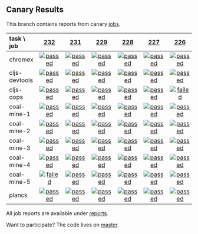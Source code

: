## Canary Results

This branch contains reports from canary [jobs](https://github.com/cljs-oss/canary/tree/jobs).

[//]: # (begin_overview_table)

| task \ job | <a href="reports/2018/01/28/job-000232-1.9.1014-5daa572" title="job #232 finished on 2018-01-28">232</a> | <a href="reports/2018/01/27/job-000231-1.9.1014-5daa572" title="job #231 finished on 2018-01-27">231</a> | <a href="reports/2018/01/26/job-000229-1.9.1014-5daa572" title="job #229 finished on 2018-01-26">229</a> | <a href="reports/2018/01/26/job-000228-1.9.1011-9ddd356" title="job #228 finished on 2018-01-26">228</a> | <a href="reports/2018/01/25/job-000227-1.9.1011-9ddd356" title="job #227 finished on 2018-01-25">227</a> | <a href="reports/2018/01/24/job-000226-1.9.1011-9ddd356" title="job #226 finished on 2018-01-24">226</a> | <a href="reports/2018/01/23/job-000225-1.9.1011-9ddd356" title="job #225 finished on 2018-01-23">225</a> | <a href="reports/2018/01/22/job-000224-1.9.1011-9ddd356" title="job #224 finished on 2018-01-22">224</a> | <a href="reports/2018/01/21/job-000223-1.9.1011-9ddd356" title="job #223 finished on 2018-01-21">223</a> | <a href="reports/2018/01/20/job-000222-1.9.1011-9ddd356" title="job #222 finished on 2018-01-20">222</a> |
| :--- | :---: | :---: | :---: | :---: | :---: | :---: | :---: | :---: | :---: | :---: |
| chromex | <a href="reports/2018/01/28/job-000232-1.9.1014-5daa572#-chromex"><img title="passed" src="http://box.binaryage.com/s-passed.svg"><a> | <a href="reports/2018/01/27/job-000231-1.9.1014-5daa572#-chromex"><img title="passed" src="http://box.binaryage.com/s-passed.svg"><a> | <a href="reports/2018/01/26/job-000229-1.9.1014-5daa572#-chromex"><img title="passed" src="http://box.binaryage.com/s-passed.svg"><a> | <a href="reports/2018/01/26/job-000228-1.9.1011-9ddd356#-chromex"><img title="passed" src="http://box.binaryage.com/s-passed.svg"><a> | <a href="reports/2018/01/25/job-000227-1.9.1011-9ddd356#-chromex"><img title="passed" src="http://box.binaryage.com/s-passed.svg"><a> | <a href="reports/2018/01/24/job-000226-1.9.1011-9ddd356#-chromex"><img title="passed" src="http://box.binaryage.com/s-passed.svg"><a> | <a href="reports/2018/01/23/job-000225-1.9.1011-9ddd356#-chromex"><img title="passed" src="http://box.binaryage.com/s-passed.svg"><a> | <a href="reports/2018/01/22/job-000224-1.9.1011-9ddd356#-chromex"><img title="passed" src="http://box.binaryage.com/s-passed.svg"><a> | <a href="reports/2018/01/21/job-000223-1.9.1011-9ddd356#-chromex"><img title="passed" src="http://box.binaryage.com/s-passed.svg"><a> | <a href="reports/2018/01/20/job-000222-1.9.1011-9ddd356#-chromex"><img title="passed" src="http://box.binaryage.com/s-passed.svg"><a> |
| cljs-devtools | <a href="reports/2018/01/28/job-000232-1.9.1014-5daa572#-cljs-devtools"><img title="passed" src="http://box.binaryage.com/s-passed.svg"><a> | <a href="reports/2018/01/27/job-000231-1.9.1014-5daa572#-cljs-devtools"><img title="passed" src="http://box.binaryage.com/s-passed.svg"><a> | <a href="reports/2018/01/26/job-000229-1.9.1014-5daa572#-cljs-devtools"><img title="passed" src="http://box.binaryage.com/s-passed.svg"><a> | <a href="reports/2018/01/26/job-000228-1.9.1011-9ddd356#-cljs-devtools"><img title="passed" src="http://box.binaryage.com/s-passed.svg"><a> | <a href="reports/2018/01/25/job-000227-1.9.1011-9ddd356#-cljs-devtools"><img title="passed" src="http://box.binaryage.com/s-passed.svg"><a> | <a href="reports/2018/01/24/job-000226-1.9.1011-9ddd356#-cljs-devtools"><img title="passed" src="http://box.binaryage.com/s-passed.svg"><a> | <a href="reports/2018/01/23/job-000225-1.9.1011-9ddd356#-cljs-devtools"><img title="passed" src="http://box.binaryage.com/s-passed.svg"><a> | <a href="reports/2018/01/22/job-000224-1.9.1011-9ddd356#-cljs-devtools"><img title="passed" src="http://box.binaryage.com/s-passed.svg"><a> | <a href="reports/2018/01/21/job-000223-1.9.1011-9ddd356#-cljs-devtools"><img title="passed" src="http://box.binaryage.com/s-passed.svg"><a> | <a href="reports/2018/01/20/job-000222-1.9.1011-9ddd356#-cljs-devtools"><img title="passed" src="http://box.binaryage.com/s-passed.svg"><a> |
| cljs-oops | <a href="reports/2018/01/28/job-000232-1.9.1014-5daa572#-cljs-oops"><img title="passed" src="http://box.binaryage.com/s-passed.svg"><a> | <a href="reports/2018/01/27/job-000231-1.9.1014-5daa572#-cljs-oops"><img title="passed" src="http://box.binaryage.com/s-passed.svg"><a> | <a href="reports/2018/01/26/job-000229-1.9.1014-5daa572#-cljs-oops"><img title="passed" src="http://box.binaryage.com/s-passed.svg"><a> | <a href="reports/2018/01/26/job-000228-1.9.1011-9ddd356#-cljs-oops"><img title="passed" src="http://box.binaryage.com/s-passed.svg"><a> | <a href="reports/2018/01/25/job-000227-1.9.1011-9ddd356#-cljs-oops"><img title="passed" src="http://box.binaryage.com/s-passed.svg"><a> | <a href="reports/2018/01/24/job-000226-1.9.1011-9ddd356#-cljs-oops"><img title="failed" src="http://box.binaryage.com/s-failed.svg"><a> | <a href="reports/2018/01/23/job-000225-1.9.1011-9ddd356#-cljs-oops"><img title="passed" src="http://box.binaryage.com/s-passed.svg"><a> | <a href="reports/2018/01/22/job-000224-1.9.1011-9ddd356#-cljs-oops"><img title="passed" src="http://box.binaryage.com/s-passed.svg"><a> | <a href="reports/2018/01/21/job-000223-1.9.1011-9ddd356#-cljs-oops"><img title="passed" src="http://box.binaryage.com/s-passed.svg"><a> | <a href="reports/2018/01/20/job-000222-1.9.1011-9ddd356#-cljs-oops"><img title="passed" src="http://box.binaryage.com/s-passed.svg"><a> |
| coal-mine-1 | <a href="reports/2018/01/28/job-000232-1.9.1014-5daa572#-coal-mine-1"><img title="passed" src="http://box.binaryage.com/s-passed.svg"><a> | <a href="reports/2018/01/27/job-000231-1.9.1014-5daa572#-coal-mine-1"><img title="passed" src="http://box.binaryage.com/s-passed.svg"><a> | <a href="reports/2018/01/26/job-000229-1.9.1014-5daa572#-coal-mine-1"><img title="passed" src="http://box.binaryage.com/s-passed.svg"><a> | <a href="reports/2018/01/26/job-000228-1.9.1011-9ddd356#-coal-mine-1"><img title="passed" src="http://box.binaryage.com/s-passed.svg"><a> | <a href="reports/2018/01/25/job-000227-1.9.1011-9ddd356#-coal-mine-1"><img title="passed" src="http://box.binaryage.com/s-passed.svg"><a> | <a href="reports/2018/01/24/job-000226-1.9.1011-9ddd356#-coal-mine-1"><img title="passed" src="http://box.binaryage.com/s-passed.svg"><a> | <a href="reports/2018/01/23/job-000225-1.9.1011-9ddd356#-coal-mine-1"><img title="passed" src="http://box.binaryage.com/s-passed.svg"><a> | <a href="reports/2018/01/22/job-000224-1.9.1011-9ddd356#-coal-mine-1"><img title="passed" src="http://box.binaryage.com/s-passed.svg"><a> | <a href="reports/2018/01/21/job-000223-1.9.1011-9ddd356#-coal-mine-1"><img title="passed" src="http://box.binaryage.com/s-passed.svg"><a> | <a href="reports/2018/01/20/job-000222-1.9.1011-9ddd356#-coal-mine-1"><img title="passed" src="http://box.binaryage.com/s-passed.svg"><a> |
| coal-mine-2 | <a href="reports/2018/01/28/job-000232-1.9.1014-5daa572#-coal-mine-2"><img title="passed" src="http://box.binaryage.com/s-passed.svg"><a> | <a href="reports/2018/01/27/job-000231-1.9.1014-5daa572#-coal-mine-2"><img title="passed" src="http://box.binaryage.com/s-passed.svg"><a> | <a href="reports/2018/01/26/job-000229-1.9.1014-5daa572#-coal-mine-2"><img title="passed" src="http://box.binaryage.com/s-passed.svg"><a> | <a href="reports/2018/01/26/job-000228-1.9.1011-9ddd356#-coal-mine-2"><img title="passed" src="http://box.binaryage.com/s-passed.svg"><a> | <a href="reports/2018/01/25/job-000227-1.9.1011-9ddd356#-coal-mine-2"><img title="passed" src="http://box.binaryage.com/s-passed.svg"><a> | <a href="reports/2018/01/24/job-000226-1.9.1011-9ddd356#-coal-mine-2"><img title="passed" src="http://box.binaryage.com/s-passed.svg"><a> | <a href="reports/2018/01/23/job-000225-1.9.1011-9ddd356#-coal-mine-2"><img title="passed" src="http://box.binaryage.com/s-passed.svg"><a> | <a href="reports/2018/01/22/job-000224-1.9.1011-9ddd356#-coal-mine-2"><img title="failed" src="http://box.binaryage.com/s-failed.svg"><a> | <a href="reports/2018/01/21/job-000223-1.9.1011-9ddd356#-coal-mine-2"><img title="passed" src="http://box.binaryage.com/s-passed.svg"><a> | <a href="reports/2018/01/20/job-000222-1.9.1011-9ddd356#-coal-mine-2"><img title="passed" src="http://box.binaryage.com/s-passed.svg"><a> |
| coal-mine-3 | <a href="reports/2018/01/28/job-000232-1.9.1014-5daa572#-coal-mine-3"><img title="passed" src="http://box.binaryage.com/s-passed.svg"><a> | <a href="reports/2018/01/27/job-000231-1.9.1014-5daa572#-coal-mine-3"><img title="passed" src="http://box.binaryage.com/s-passed.svg"><a> | <a href="reports/2018/01/26/job-000229-1.9.1014-5daa572#-coal-mine-3"><img title="passed" src="http://box.binaryage.com/s-passed.svg"><a> | <a href="reports/2018/01/26/job-000228-1.9.1011-9ddd356#-coal-mine-3"><img title="passed" src="http://box.binaryage.com/s-passed.svg"><a> | <a href="reports/2018/01/25/job-000227-1.9.1011-9ddd356#-coal-mine-3"><img title="passed" src="http://box.binaryage.com/s-passed.svg"><a> | <a href="reports/2018/01/24/job-000226-1.9.1011-9ddd356#-coal-mine-3"><img title="passed" src="http://box.binaryage.com/s-passed.svg"><a> | <a href="reports/2018/01/23/job-000225-1.9.1011-9ddd356#-coal-mine-3"><img title="passed" src="http://box.binaryage.com/s-passed.svg"><a> | <a href="reports/2018/01/22/job-000224-1.9.1011-9ddd356#-coal-mine-3"><img title="passed" src="http://box.binaryage.com/s-passed.svg"><a> | <a href="reports/2018/01/21/job-000223-1.9.1011-9ddd356#-coal-mine-3"><img title="failed" src="http://box.binaryage.com/s-failed.svg"><a> | <a href="reports/2018/01/20/job-000222-1.9.1011-9ddd356#-coal-mine-3"><img title="passed" src="http://box.binaryage.com/s-passed.svg"><a> |
| coal-mine-4 | <a href="reports/2018/01/28/job-000232-1.9.1014-5daa572#-coal-mine-4"><img title="passed" src="http://box.binaryage.com/s-passed.svg"><a> | <a href="reports/2018/01/27/job-000231-1.9.1014-5daa572#-coal-mine-4"><img title="passed" src="http://box.binaryage.com/s-passed.svg"><a> | <a href="reports/2018/01/26/job-000229-1.9.1014-5daa572#-coal-mine-4"><img title="passed" src="http://box.binaryage.com/s-passed.svg"><a> | <a href="reports/2018/01/26/job-000228-1.9.1011-9ddd356#-coal-mine-4"><img title="passed" src="http://box.binaryage.com/s-passed.svg"><a> | <a href="reports/2018/01/25/job-000227-1.9.1011-9ddd356#-coal-mine-4"><img title="passed" src="http://box.binaryage.com/s-passed.svg"><a> | <a href="reports/2018/01/24/job-000226-1.9.1011-9ddd356#-coal-mine-4"><img title="passed" src="http://box.binaryage.com/s-passed.svg"><a> | <a href="reports/2018/01/23/job-000225-1.9.1011-9ddd356#-coal-mine-4"><img title="passed" src="http://box.binaryage.com/s-passed.svg"><a> | <a href="reports/2018/01/22/job-000224-1.9.1011-9ddd356#-coal-mine-4"><img title="failed" src="http://box.binaryage.com/s-failed.svg"><a> | <a href="reports/2018/01/21/job-000223-1.9.1011-9ddd356#-coal-mine-4"><img title="passed" src="http://box.binaryage.com/s-passed.svg"><a> | <a href="reports/2018/01/20/job-000222-1.9.1011-9ddd356#-coal-mine-4"><img title="passed" src="http://box.binaryage.com/s-passed.svg"><a> |
| coal-mine-5 | <a href="reports/2018/01/28/job-000232-1.9.1014-5daa572#-coal-mine-5"><img title="failed" src="http://box.binaryage.com/s-failed.svg"><a> | <a href="reports/2018/01/27/job-000231-1.9.1014-5daa572#-coal-mine-5"><img title="passed" src="http://box.binaryage.com/s-passed.svg"><a> | <a href="reports/2018/01/26/job-000229-1.9.1014-5daa572#-coal-mine-5"><img title="passed" src="http://box.binaryage.com/s-passed.svg"><a> | <a href="reports/2018/01/26/job-000228-1.9.1011-9ddd356#-coal-mine-5"><img title="passed" src="http://box.binaryage.com/s-passed.svg"><a> | <a href="reports/2018/01/25/job-000227-1.9.1011-9ddd356#-coal-mine-5"><img title="passed" src="http://box.binaryage.com/s-passed.svg"><a> | <a href="reports/2018/01/24/job-000226-1.9.1011-9ddd356#-coal-mine-5"><img title="passed" src="http://box.binaryage.com/s-passed.svg"><a> | <a href="reports/2018/01/23/job-000225-1.9.1011-9ddd356#-coal-mine-5"><img title="passed" src="http://box.binaryage.com/s-passed.svg"><a> | <a href="reports/2018/01/22/job-000224-1.9.1011-9ddd356#-coal-mine-5"><img title="failed" src="http://box.binaryage.com/s-failed.svg"><a> | <a href="reports/2018/01/21/job-000223-1.9.1011-9ddd356#-coal-mine-5"><img title="passed" src="http://box.binaryage.com/s-passed.svg"><a> | <a href="reports/2018/01/20/job-000222-1.9.1011-9ddd356#-coal-mine-5"><img title="passed" src="http://box.binaryage.com/s-passed.svg"><a> |
| planck | <a href="reports/2018/01/28/job-000232-1.9.1014-5daa572#-planck"><img title="passed" src="http://box.binaryage.com/s-passed.svg"><a> | <a href="reports/2018/01/27/job-000231-1.9.1014-5daa572#-planck"><img title="passed" src="http://box.binaryage.com/s-passed.svg"><a> | <a href="reports/2018/01/26/job-000229-1.9.1014-5daa572#-planck"><img title="passed" src="http://box.binaryage.com/s-passed.svg"><a> | <a href="reports/2018/01/26/job-000228-1.9.1011-9ddd356#-planck"><img title="passed" src="http://box.binaryage.com/s-passed.svg"><a> | <a href="reports/2018/01/25/job-000227-1.9.1011-9ddd356#-planck"><img title="passed" src="http://box.binaryage.com/s-passed.svg"><a> | <a href="reports/2018/01/24/job-000226-1.9.1011-9ddd356#-planck"><img title="passed" src="http://box.binaryage.com/s-passed.svg"><a> | <a href="reports/2018/01/23/job-000225-1.9.1011-9ddd356#-planck"><img title="passed" src="http://box.binaryage.com/s-passed.svg"><a> | <a href="reports/2018/01/22/job-000224-1.9.1011-9ddd356#-planck"><img title="passed" src="http://box.binaryage.com/s-passed.svg"><a> | <a href="reports/2018/01/21/job-000223-1.9.1011-9ddd356#-planck"><img title="passed" src="http://box.binaryage.com/s-passed.svg"><a> | <a href="reports/2018/01/20/job-000222-1.9.1011-9ddd356#-planck"><img title="passed" src="http://box.binaryage.com/s-passed.svg"><a> |

[//]: # (end_overview_table)

All job reports are available under [reports](reports).

Want to participate? The code lives on [master](https://github.com/cljs-oss/canary/tree/master).
